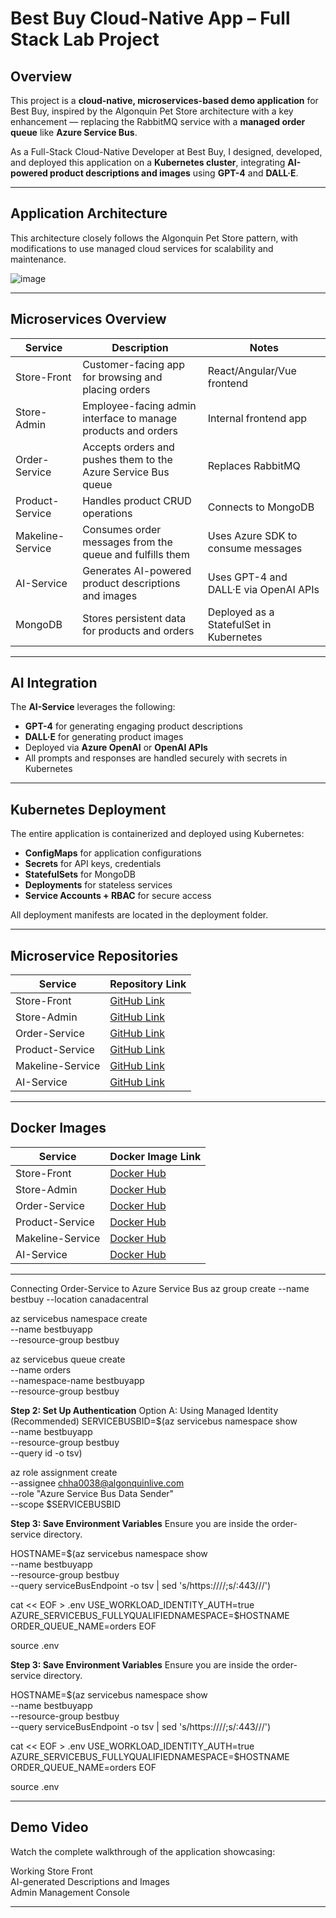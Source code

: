 # Best Buy Cloud-Native App – Full Stack Lab Project

## Overview

This project is a **cloud-native, microservices-based demo application** for Best Buy, inspired by the Algonquin Pet Store architecture with a key enhancement — replacing the RabbitMQ service with a **managed order queue** like **Azure Service Bus**.

As a Full-Stack Cloud-Native Developer at Best Buy, I designed, developed, and deployed this application on a **Kubernetes cluster**, integrating **AI-powered product descriptions and images** using **GPT-4** and **DALL·E**.

---

## Application Architecture

This architecture closely follows the Algonquin Pet Store pattern, with modifications to use managed cloud services for scalability and maintenance.

![image](https://github.com/user-attachments/assets/24e465c9-0cad-4666-9108-0142e845f81e)




---

## Microservices Overview

| Service           | Description                                                       | Notes                                       |
|------------------|-------------------------------------------------------------------|---------------------------------------------|
| Store-Front       | Customer-facing app for browsing and placing orders              | React/Angular/Vue frontend                  |
| Store-Admin       | Employee-facing admin interface to manage products and orders     | Internal frontend app                       |
| Order-Service     | Accepts orders and pushes them to the Azure Service Bus queue     | Replaces RabbitMQ                           |
| Product-Service   | Handles product CRUD operations                                    | Connects to MongoDB                         |
| Makeline-Service  | Consumes order messages from the queue and fulfills them          | Uses Azure SDK to consume messages          |
| AI-Service        | Generates AI-powered product descriptions and images              | Uses GPT-4 and DALL·E via OpenAI APIs       |
| MongoDB           | Stores persistent data for products and orders                    | Deployed as a StatefulSet in Kubernetes     |

---

## AI Integration

The **AI-Service** leverages the following:

- **GPT-4** for generating engaging product descriptions
- **DALL·E** for generating product images
- Deployed via **Azure OpenAI** or **OpenAI APIs**
- All prompts and responses are handled securely with secrets in Kubernetes

---

## Kubernetes Deployment

The entire application is containerized and deployed using Kubernetes:

- **ConfigMaps** for application configurations
- **Secrets** for API keys, credentials
- **StatefulSets** for MongoDB
- **Deployments** for stateless services
- **Service Accounts + RBAC** for secure access

All deployment manifests are located in the deployment folder.

---

## Microservice Repositories

| Service         | Repository Link                         |
|----------------|------------------------------------------|
| Store-Front     | [GitHub Link](https://github.com/jaspreet1388/lpa-store-front.git)       |
| Store-Admin     | [GitHub Link](https://github.com/jaspreet1388/lpa-store-admin.git)       |
| Order-Service   | [GitHub Link](https://github.com/jaspreet1388/lpa-order-service.git)     |
| Product-Service | [GitHub Link](https://github.com/jaspreet1388/lpa-product-service.git)   |
| Makeline-Service| [GitHub Link](https://github.com/jaspreet1388/lpa-makeline-service.git)  |
| AI-Service      | [GitHub Link](https://github.com/jaspreet1388/lpa-ai-service.git)        |

---

## Docker Images

| Service         | Docker Image Link                                      |
|----------------|--------------------------------------------------------|
| Store-Front     | [Docker Hub](https://hub.docker.com/repository/docker/jaspreet1388/lpa-store-front)     |
| Store-Admin     | [Docker Hub](https://hub.docker.com/repository/docker/jaspreet1388/lpa-store-admin)     |
| Order-Service   | [Docker Hub](https://hub.docker.com/repository/docker/jaspreet1388/lpa-order-service)   |
| Product-Service | [Docker Hub](https://hub.docker.com/repository/docker/jaspreet1388/lpa-product-service) |
| Makeline-Service| [Docker Hub](https://hub.docker.com/repository/docker/jaspreet1388/lpa-makeline-service)|
| AI-Service      | [Docker Hub](https://hub.docker.com/repository/docker/jaspreet1388/lpa-ai-service)      |


---
Connecting Order-Service to Azure Service Bus
az group create --name bestbuy --location canadacentral

az servicebus namespace create \
  --name bestbuyapp \
  --resource-group bestbuy

az servicebus queue create \
  --name orders \
  --namespace-name bestbuyapp \
  --resource-group bestbuy

 **Step 2: Set Up Authentication**
Option A: Using Managed Identity (Recommended)
SERVICEBUSBID=$(az servicebus namespace show \
  --name bestbuyapp \
  --resource-group bestbuy \
  --query id -o tsv)

az role assignment create \
  --assignee chha0038@algonquinlive.com \
  --role "Azure Service Bus Data Sender" \
  --scope $SERVICEBUSBID

**Step 3: Save Environment Variables**
Ensure you are inside the order-service directory.

HOSTNAME=$(az servicebus namespace show \
  --name bestbuyapp \
  --resource-group bestbuy \
  --query serviceBusEndpoint -o tsv | sed 's/https:\/\///;s/:443\///')

cat << EOF > .env
USE_WORKLOAD_IDENTITY_AUTH=true
AZURE_SERVICEBUS_FULLYQUALIFIEDNAMESPACE=$HOSTNAME
ORDER_QUEUE_NAME=orders
EOF

source .env

**Step 3: Save Environment Variables**
Ensure you are inside the order-service directory.

HOSTNAME=$(az servicebus namespace show \
  --name bestbuyapp \
  --resource-group bestbuy \
  --query serviceBusEndpoint -o tsv | sed 's/https:\/\///;s/:443\///')

cat << EOF > .env
USE_WORKLOAD_IDENTITY_AUTH=true
AZURE_SERVICEBUS_FULLYQUALIFIEDNAMESPACE=$HOSTNAME
ORDER_QUEUE_NAME=orders
EOF

source .env

---

## Demo Video

Watch the complete walkthrough of the application showcasing:

Working Store Front  
AI-generated Descriptions and Images   
Admin Management Console



---

